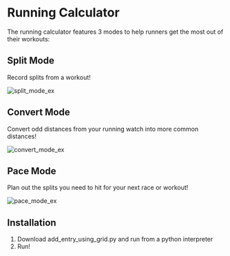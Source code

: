 # Running Calculator
The running calculator features 3 modes to help runners get the most out of their workouts:
## Split Mode
Record splits from a workout!

![split_mode_ex](https://user-images.githubusercontent.com/70822175/93719149-5b85cf80-fb46-11ea-99cf-80f994923e2b.png)
## Convert Mode
Convert odd distances from your running watch into more common distances!

![convert_mode_ex](https://user-images.githubusercontent.com/70822175/93719152-5b85cf80-fb46-11ea-9660-b64c13ee8cc9.png)
## Pace Mode
Plan out the splits you need to hit for your next race or workout!

![pace_mode_ex](https://user-images.githubusercontent.com/70822175/93719752-31cea780-fb4a-11ea-9938-eb0cb2ad0ad2.png)

## Installation
1) Download add_entry_using_grid.py and run from a python interpreter
2) Run!
